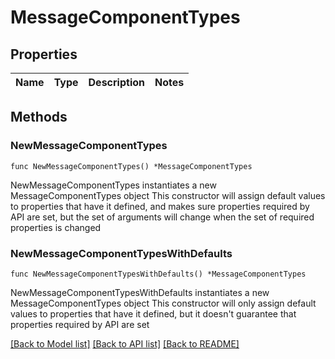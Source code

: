 # MessageComponentTypes

## Properties

Name | Type | Description | Notes
------------ | ------------- | ------------- | -------------

## Methods

### NewMessageComponentTypes

`func NewMessageComponentTypes() *MessageComponentTypes`

NewMessageComponentTypes instantiates a new MessageComponentTypes object
This constructor will assign default values to properties that have it defined,
and makes sure properties required by API are set, but the set of arguments
will change when the set of required properties is changed

### NewMessageComponentTypesWithDefaults

`func NewMessageComponentTypesWithDefaults() *MessageComponentTypes`

NewMessageComponentTypesWithDefaults instantiates a new MessageComponentTypes object
This constructor will only assign default values to properties that have it defined,
but it doesn't guarantee that properties required by API are set


[[Back to Model list]](../README.md#documentation-for-models) [[Back to API list]](../README.md#documentation-for-api-endpoints) [[Back to README]](../README.md)


